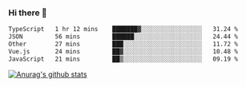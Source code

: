 ### Hi there 👋



<!--
**webB1an/webB1an** is a ✨ _special_ ✨ repository because its `README.md` (this file) appears on your GitHub profile.

Here are some ideas to get you started:

- 🔭 I’m currently working on ...
- 🌱 I’m currently learning ...
- 👯 I’m looking to collaborate on ...
- 🤔 I’m looking for help with ...
- 💬 Ask me about ...
- 📫 How to reach me: ...
- 😄 Pronouns: ...
- ⚡ Fun fact: ...
-->

<!--START_SECTION:waka-->

```txt
TypeScript   1 hr 12 mins    ███████▓░░░░░░░░░░░░░░░░░   31.24 %
JSON         56 mins         ██████░░░░░░░░░░░░░░░░░░░   24.44 %
Other        27 mins         ███░░░░░░░░░░░░░░░░░░░░░░   11.72 %
Vue.js       24 mins         ██▓░░░░░░░░░░░░░░░░░░░░░░   10.48 %
JavaScript   21 mins         ██▒░░░░░░░░░░░░░░░░░░░░░░   09.19 %
```

<!--END_SECTION:waka-->


[![Anurag's github stats](https://github-readme-stats.vercel.app/api?username=webB1an&show_icons=true&theme=radical)](https://github.com/anuraghazra/github-readme-stats)

